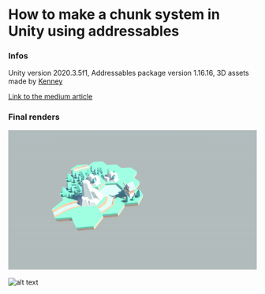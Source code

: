 # How to make a chunk system in Unity using addressables

### Infos

Unity version 2020.3.5f1, Addressables package version 1.16.16, 3D assets made by [Kenney](https://twitter.com/KenneyNL)

[Link to the medium article](https://www.google.com)

### Final renders

![alt text](https://github.com/Anthelmed/medium-addressables-chunk-system/blob/main/Recordings/scene%20view.gif "Scene view of the chunks loading and unloading")

![alt text](https://github.com/Anthelmed/medium-addressables-chunk-system/blob/main/Recordings/game%20view.gif "Game view of the chunks loading and unloading")
